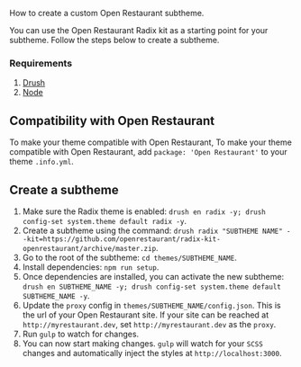 How to create a custom Open Restaurant subtheme.

You can use the Open Restaurant Radix kit as a starting point for your subtheme. Follow the steps below to create a subtheme.

### Requirements

1. [Drush](http://drush.org)
2. [Node](https://nodejs.org)

## Compatibility with Open Restaurant
To make your theme compatible with Open Restaurant, To make your theme compatible with Open Restaurant, add `package: 'Open Restaurant'` to your theme `.info.yml`.

## Create a subtheme

1. Make sure the Radix theme is enabled: `drush en radix -y; drush config-set system.theme default radix -y`.
2. Create a subtheme using the command: `drush radix "SUBTHEME NAME" --kit=https://github.com/openrestaurant/radix-kit-openrestaurant/archive/master.zip`.
3. Go to the root of the subtheme: `cd themes/SUBTHEME_NAME`.
4. Install dependencies: `npm run setup`.
5. Once dependencies are installed, you can activate the new subtheme: `drush en SUBTHEME_NAME -y; drush config-set system.theme default SUBTHEME_NAME -y`.
6. Update the `proxy` config in `themes/SUBTHEME_NAME/config.json`. This is the url of your Open Restaurant site. If your site can be reached at `http://myrestaurant.dev`, set `http://myrestaurant.dev` as the `proxy`.
7. Run `gulp` to watch for changes.
8. You can now start making changes. `gulp` will watch for your `SCSS` changes and automatically inject the styles at `http://localhost:3000`.
